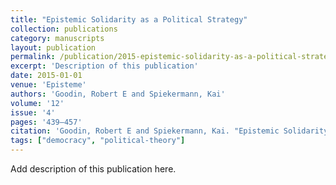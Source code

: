 ```yaml
---
title: "Epistemic Solidarity as a Political Strategy"
collection: publications
category: manuscripts
layout: publication
permalink: /publication/2015-epistemic-solidarity-as-a-political-strategy
excerpt: 'Description of this publication'
date: 2015-01-01
venue: 'Episteme'
authors: 'Goodin, Robert E and Spiekermann, Kai'
volume: '12'
issue: '4'
pages: '439–457'
citation: 'Goodin, Robert E and Spiekermann, Kai. "Epistemic Solidarity as a Political Strategy." <em>Episteme</em> 12, no. 4 (2015): 439–457.'
tags: ["democracy", "political-theory"]
---
```


Add description of this publication here.